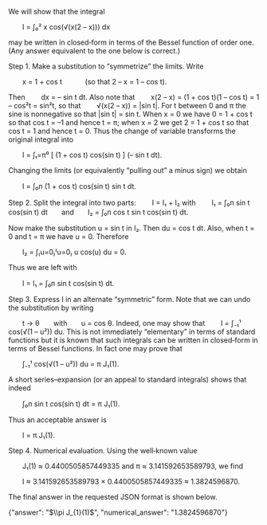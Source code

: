 We will show that the integral

  I = ∫₀² x cos(√(x(2 – x))) dx

may be written in closed‐form in terms of the Bessel function of order one. (Any answer equivalent to the one below is correct.)

Step 1. Make a substitution to “symmetrize” the limits. Write

  x = 1 + cos t    (so that 2 – x = 1 – cos t).

Then
  dx = – sin t dt.
Also note that
  x(2 – x) = (1 + cos t)(1 – cos t) = 1 – cos²t = sin²t,
so that
  √(x(2 – x)) = |sin t|.
For t between 0 and π the sine is nonnegative so that |sin t| = sin t.
When x = 0 we have 0 = 1 + cos t so that cos t = –1 and hence t = π; when x = 2 we get 2 = 1 + cos t so that cos t = 1 and hence t = 0.
Thus the change of variable transforms the original integral into

  I = ∫ₜ=π⁰ [ (1 + cos t) cos(sin t) ] (– sin t dt).

Changing the limits (or equivalently “pulling out” a minus sign) we obtain

  I = ∫₀ᴨ (1 + cos t) cos(sin t) sin t dt.

Step 2. Split the integral into two parts:
  I = I₁ + I₂
with
  I₁ = ∫₀ᴨ sin t cos(sin t) dt  and  I₂ = ∫₀ᴨ cos t sin t cos(sin t) dt.

Now make the substitution u = sin t in I₂. Then du = cos t dt. Also, when t = 0 and t = π we have u = 0. Therefore

  I₂ = ∫₍u=0₎⁽u=0₎ u cos(u) du = 0.

Thus we are left with

  I = I₁ = ∫₀ᴨ sin t cos(sin t) dt.

Step 3. Express I in an alternate “symmetric” form. Note that we can undo the substitution by writing

  t → θ  with  u = cos θ.
Indeed, one may show that
  I = ∫₋₁¹ cos(√(1 – u²)) du.
This is not immediately “elementary” in terms of standard functions but it is known that such integrals can be written in closed‐form in terms of Bessel functions. In fact one may prove that

  ∫₋₁¹ cos(√(1 – u²)) du = π J₁(1).

A short series–expansion (or an appeal to standard integrals) shows that indeed

  ∫₀ᴨ sin t cos(sin t) dt = π J₁(1).

Thus an acceptable answer is

  I = π J₁(1).

Step 4. Numerical evaluation. Using the well‐known value

  J₁(1) ≈ 0.4400505857449335
and π ≈ 3.141592653589793, we find

  I ≈ 3.141592653589793 × 0.4400505857449335 ≈ 1.3824596870.

The final answer in the requested JSON format is shown below.

{"answer": "$\\pi J_{1}(1)$", "numerical_answer": \"1.3824596870\"}
